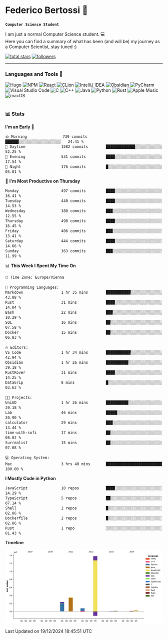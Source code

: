 # Federico Bertossi 🚀

**`Computer Science Student`**

[//]: # (Thanks to @ForrestKnight for the inspiration.)

<!-- TODO: Insert a banner image -->

I am just a normal Computer Science student. 💻 </br>
Here you can find a summary of what has been (and will be) my journey as a Computer Scientist, stay tuned :)

   <p>
      <a href="https://github.com/mrBymax?tab=repositories&sort=stargazers">
         <img alt="total stars" title="Total stars on GitHub" src="https://custom-icon-badges.demolab.com/github/stars/mrBymax?color=55960c&style=for-the-badge&labelColor=488207&logo=star"/></a>
<a href="https://github.com/mrBymax?tab=followers">
         <img alt="followers" title="Follow me on Github" src="https://custom-icon-badges.demolab.com/github/followers/mrBymax?color=236ad3&labelColor=1155ba&style=for-the-badge&logo=person-add&label=Follow&logoColor=white"/></a>
   </p>

---

<!-- TODO: Insert a GIF -->
### Languages and Tools 🧰

<!-- TODO: Change it with shields -->
![Hugo](https://img.shields.io/badge/Hugo-black.svg?style=for-the-badge&logo=Hugo)
![NPM](https://img.shields.io/badge/NPM-%23CB3837.svg?style=for-the-badge&logo=npm&logoColor=white)
![React](https://img.shields.io/badge/react-%2320232a.svg?style=for-the-badge&logo=react&logoColor=%2361DAFB)
![CLion](https://img.shields.io/badge/CLion-black?style=for-the-badge&logo=clion&logoColor=white)
![IntelliJ IDEA](https://img.shields.io/badge/IntelliJIDEA-000000.svg?style=for-the-badge&logo=intellij-idea&logoColor=white)
![Obsidian](https://img.shields.io/badge/Obsidian-%23483699.svg?style=for-the-badge&logo=obsidian&logoColor=white)
![PyCharm](https://img.shields.io/badge/pycharm-143?style=for-the-badge&logo=pycharm&logoColor=black&color=black&labelColor=green)
![Visual Studio Code](https://img.shields.io/badge/Visual%20Studio%20Code-0078d7.svg?style=for-the-badge&logo=visual-studio-code&logoColor=white)
![C](https://img.shields.io/badge/c-%2300599C.svg?style=for-the-badge&logo=c&logoColor=white)
![C++](https://img.shields.io/badge/c++-%2300599C.svg?style=for-the-badge&logo=c%2B%2B&logoColor=white)
![Java](https://img.shields.io/badge/java-%23ED8B00.svg?style=for-the-badge&logo=openjdk&logoColor=white)
![Python](https://img.shields.io/badge/python-3670A0?style=for-the-badge&logo=python&logoColor=ffdd54)
![Rust](https://img.shields.io/badge/Rust-000000?logo=Rust&logoColor=white)
![Apple Music](https://img.shields.io/badge/Apple_Music-9933CC?style=for-the-badge&logo=apple-music&logoColor=white)
![macOS](https://img.shields.io/badge/mac%20os-000000?style=for-the-badge&logo=macos&logoColor=F0F0F0)


#

### 📊 Stats

<!-- ![My GitHub stats](https://github-readme-stats.vercel.app/api?username=mrBymax&show_icons=true&theme=dracula) -->


<!--START_SECTION:waka-->
**I'm an Early 🐤** 

```text
🌞 Morning                739 commits         ██████░░░░░░░░░░░░░░░░░░░   24.41 % 
🌆 Daytime                1582 commits        █████████████░░░░░░░░░░░░   52.25 % 
🌃 Evening                531 commits         ████░░░░░░░░░░░░░░░░░░░░░   17.54 % 
🌙 Night                  176 commits         █░░░░░░░░░░░░░░░░░░░░░░░░   05.81 % 
```
📅 **I'm Most Productive on Thursday** 

```text
Monday                   497 commits         ████░░░░░░░░░░░░░░░░░░░░░   16.41 % 
Tuesday                  440 commits         ████░░░░░░░░░░░░░░░░░░░░░   14.53 % 
Wednesday                380 commits         ███░░░░░░░░░░░░░░░░░░░░░░   12.55 % 
Thursday                 498 commits         ████░░░░░░░░░░░░░░░░░░░░░   16.45 % 
Friday                   406 commits         ███░░░░░░░░░░░░░░░░░░░░░░   13.41 % 
Saturday                 444 commits         ████░░░░░░░░░░░░░░░░░░░░░   14.66 % 
Sunday                   363 commits         ███░░░░░░░░░░░░░░░░░░░░░░   11.99 % 
```


📊 **This Week I Spent My Time On** 

```text
🕑︎ Time Zone: Europe/Vienna

💬 Programming Languages: 
Markdown                 1 hr 35 mins        ███████████░░░░░░░░░░░░░░   43.08 % 
Rust                     31 mins             ████░░░░░░░░░░░░░░░░░░░░░   14.04 % 
Bash                     22 mins             ███░░░░░░░░░░░░░░░░░░░░░░   10.29 % 
SQL                      16 mins             ██░░░░░░░░░░░░░░░░░░░░░░░   07.58 % 
Docker                   15 mins             ██░░░░░░░░░░░░░░░░░░░░░░░   06.83 % 

🔥 Editors: 
VS Code                  1 hr 34 mins        ███████████░░░░░░░░░░░░░░   42.94 % 
Obsidian                 1 hr 26 mins        ██████████░░░░░░░░░░░░░░░   39.18 % 
RustRover                31 mins             ████░░░░░░░░░░░░░░░░░░░░░   14.25 % 
DataGrip                 8 mins              █░░░░░░░░░░░░░░░░░░░░░░░░   03.63 % 

🐱‍💻 Projects: 
UniUD                    1 hr 26 mins        ██████████░░░░░░░░░░░░░░░   39.18 % 
Lab                      46 mins             █████░░░░░░░░░░░░░░░░░░░░   20.90 % 
calculator               29 mins             ███░░░░░░░░░░░░░░░░░░░░░░   13.44 % 
time-with-sofi           17 mins             ██░░░░░░░░░░░░░░░░░░░░░░░   08.02 % 
Surrealist               15 mins             ██░░░░░░░░░░░░░░░░░░░░░░░   07.08 % 

💻 Operating System: 
Mac                      3 hrs 40 mins       █████████████████████████   100.00 % 
```

**I Mostly Code in Python** 

```text
JavaScript               10 repos            ████░░░░░░░░░░░░░░░░░░░░░   14.29 % 
TypeScript               5 repos             ██░░░░░░░░░░░░░░░░░░░░░░░   07.14 % 
Shell                    2 repos             █░░░░░░░░░░░░░░░░░░░░░░░░   02.86 % 
Dockerfile               2 repos             █░░░░░░░░░░░░░░░░░░░░░░░░   02.86 % 
Rust                     1 repo              ░░░░░░░░░░░░░░░░░░░░░░░░░   01.43 % 
```



**Timeline**

![Lines of Code chart](https://raw.githubusercontent.com/mrBymax/mrBymax/main/assets/bar_graph.png)


 Last Updated on 19/12/2024 18:45:51 UTC
<!--END_SECTION:waka-->


[linkedin]: https://linkedin.com/federico-bertossi
[website]:  https://www.federicobertossi.com

</details>
